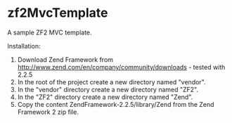 zf2MvcTemplate
==============

A sample ZF2 MVC template.

Installation:
1. Download Zend Framework from http://www.zend.com/en/company/community/downloads - tested with 2.2.5
2. In the root of the project create a new directory named "vendor".
3. In the "vendor" directory create a new directory named "ZF2".
3. In the "ZF2" directory create a new directory named "Zend".
4. Copy the content ZendFramework-2.2.5/library/Zend from the Zend Framework 2 zip file.